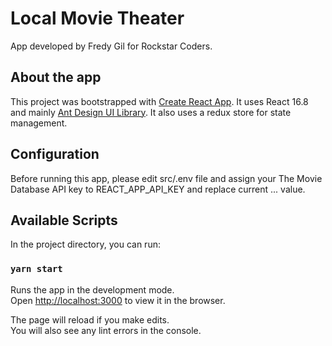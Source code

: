 # Local Movie Theater

App developed by Fredy Gil for Rockstar Coders.

## About the app

This project was bootstrapped with [Create React App](https://github.com/facebook/create-react-app).
It uses React 16.8 and mainly [Ant Design UI Library](https://ant.design/). It also uses a redux store for state management.

## Configuration

Before running this app, please edit src/.env file and assign your The Movie Database API key to REACT_APP_API_KEY and replace current ... value.

## Available Scripts

In the project directory, you can run:

### `yarn start`

Runs the app in the development mode.<br />
Open [http://localhost:3000](http://localhost:3000) to view it in the browser.

The page will reload if you make edits.<br />
You will also see any lint errors in the console.
